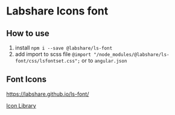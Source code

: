 # Labshare Icons font

## How to use
1. install `npm i --save @labshare/ls-font`
2. add import to scss file `@import "/node_modules/@labshare/ls-font/css/lsfontset.css";` or to `angular.json`

## Font Icons
https://labshare.github.io/ls-font/

[Icon Library](https://labshare.github.io/ls-font/)
